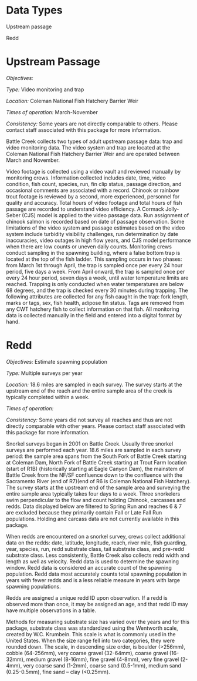 # Data Types

Upstream passage

Redd


# Upstream Passage

*Objectives:* 

*Type:* Video monitoring and trap 

*Location:* Coleman National Fish Hatchery Barrier Weir 

*Times of operation:* March-November 

*Consistency:* Some years are not directly comparable to others. Please contact staff associated with this package for more information.

Battle Creek collects two types of adult upstream passage data: trap and video monitoring data. The video system and trap are located at the Coleman National Fish Hatchery Barrier Weir and are operated between March and November. 

Video footage is collected using a video vault and reviewed manually by monitoring crews. Information collected includes date, time, video condition, fish count, species, run, fin clip status, passage direction, and occasional comments are associated with a record. Chinook or rainbow trout footage is reviewed by a second, more experienced, personnel for quality and accuracy. Total hours of video footage and total hours of fish passage are recorded to understand video efficiency. A Cormack Jolly-Seber (CJS) model is applied to the video passage data. Run assignment of chinook salmon is recorded based on date of passage observation. Some limitations of the video system and passage estimates based on the video system include turbidity visibility challenges, run determination by date inaccuracies, video outages in high flow years, and CJS model performance when there are low counts or uneven daily counts. 
Monitoring crews conduct sampling in the spawning building, where a false bottom trap is located at the top of the fish ladder. This sampling occurs in two phases: from March 1st through April, the trap is sampled once per every 24 hour period, five days a week. From April onward, the trap is sampled once per every 24 hour period, seven days a week, until water temperature limits are reached. Trapping is only conducted when water temperatures are below 68 degrees, and the trap is checked every 30 minutes during trapping. The following attributes are collected for any fish caught in the trap: fork length, marks or tags, sex, fish health, adipose fin status. Tags are removed from any CWT hatchery fish to collect information on that fish. All monitoring data is collected manually in the field and entered into a digital format by hand. 

# Redd

*Objectives:* Estimate spawning population 

*Type:* Multiple surveys per year 

*Location:* 18.6 miles are sampled in each survey. The survey starts at the upstream end of the reach and the entire sample area of the creek is typically completed within a week.

*Times of operation:*

*Consistency:* Some years did not survey all reaches and thus are not directly comparable with other years. Please contact staff associated with this package for more information.

Snorkel surveys began in 2001 on Battle Creek. Usually three snorkel surveys are performed each year. 18.6 miles are sampled in each survey period: the sample area spans from the South Fork of Battle Creek starting at Coleman Dam, North Fork of Battle Creek starting at Trout Farm location (start of R1B) (historically starting at Eagle Canyon Dam), the mainstem of Battle Creek from the NF/SF confluence down to the confluence with the Sacramento River (end of R7)(end of R6 is Coleman National Fish Hatchery). The survey starts at the upstream end of the sample area and surveying the entire sample area typically takes four days to a week. Three snorkelers swim perpendicular to the flow and count holding Chinook, carcasses and redds. Data displayed below are filtered to Spring Run and reaches 6 & 7 are excluded because they primarily contain Fall or Late Fall Run populations. Holding and carcass data are not currently available in this package.

When redds are encountered on a snorkel survey, crews collect additional data on the redds: date, latitude, longitude, reach, river mile, fish guarding, year, species, run, redd substrate class, tail substrate class, and pre-redd substrate class. Less consistently, Battle Creek also collects redd width and length as well as velocity. Redd data is used to determine the spawning window. Redd data is considered an accurate count of the spawning population. Redd data most accurately counts total spawning population in years with fewer redds and is a less reliable measure in years with large spawning populations. 

Redds are assigned a unique redd ID upon observation. If a redd is observed more than once, it may be assigned an age, and that redd ID may have multiple observations in a table.

Methods for measuring substrate size has varied over the years and for this package, substrate class was standardized using the Wentworth scale, created by W.C. Krumbein. This scale is what is commonly used in the United States. When the size range fell into two categories, they were rounded down. The scale, in descending size order, is boulder (>256mm), cobble (64-256mm), very coarse gravel (32-64mm), coarse gravel (16-32mm), medium gravel (8-16mm), fine gravel (4-8mm), very fine gravel (2-4mm), very coarse sand (1-2mm), coarse sand (0.5-1mm), medium sand (0.25-0.5mm), fine sand – clay (<0.25mm). 
